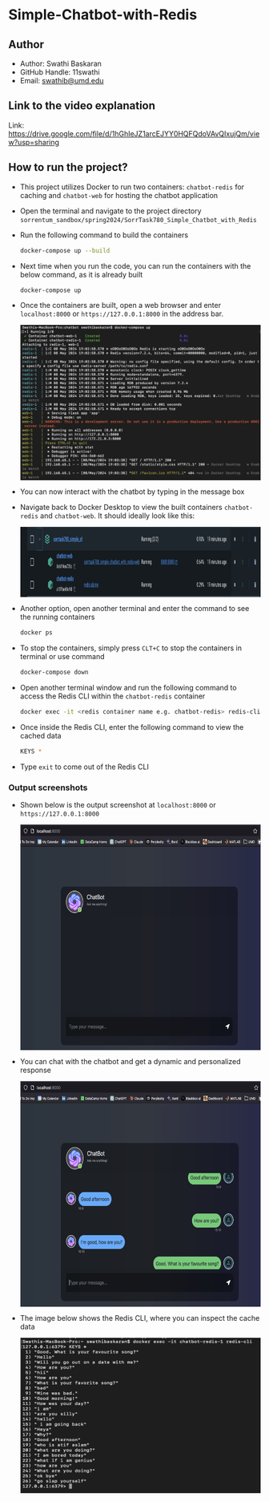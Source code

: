 # Simple-Chatbot-with-Redis


## Author

- Author: Swathi Baskaran
- GitHub Handle: 11swathi
- Email: swathib@umd.edu


## Link to the video explanation

Link: https://drive.google.com/file/d/1hGhIeJZ1arcEJYY0HQFQdoVAvQIxujQm/view?usp=sharing


## How to run the project?

- This project utilizes Docker to run two containers: `chatbot-redis` for caching and `chatbot-web` for hosting the chatbot application

- Open the terminal and navigate to the project directory `sorrentum_sandbox/spring2024/SorrTask780_Simple_Chatbot_with_Redis`

- Run the following command to build the containers
    ```bash
    docker-compose up --build
    ```

- Next time when you run the code, you can run the containers with the below command, as it is already built
    ```bash
    docker-compose up
    ```

- Once the containers are built, open a web browser and enter `localhost:8000` or `https://127.0.0.1:8000` in the address bar.

    <img src="Chatbot/images/container.png" width="600" height="310" style="display: block; margin-left: auto; margin-right: auto;"/>

- You can now interact with the chatbot by typing in the message box

- Navigate back to Docker Desktop to view the built containers `chatbot-redis` and `chatbot-web`. It should ideally look like this:

    <img src="Chatbot/images/docker.png" width="900" height="140" style="display: block; margin-left: auto; margin-right: auto;"/>

- Another option, open another terminal and enter the command to see the running containers

    ```bash
    docker ps
    ```

- To stop the containers, simply press `CLT+C` to stop the containers in terminal or use command 
    ```bash
    docker-compose down
    ```

- Open another terminal window and run the following command to access the Redis CLI within the `chatbot-redis` container 
    ```bash
    docker exec -it <redis container name e.g. chatbot-redis> redis-cli
    ```
- Once inside the Redis CLI, enter the following command to view the cached data
    ```bash
    KEYS *
    ```
- Type `exit` to come out of the Redis CLI



### Output screenshots

- Shown below is the output screenshot at `localhost:8000` or `https://127.0.0.1:8000`

    <img src="Chatbot/images/chatbot.png" width="600" height="450" style="display: block; margin-left: auto; margin-right: auto;"/>



- You can chat with the chatbot and get a dynamic and personalized response

    <img src="Chatbot/images/Chat.png" width="600" height="450" style="display: block; margin-left: auto; margin-right: auto;"/>



- The image below shows the Redis CLI, where you can inspect the cache data

    <img src="Chatbot/images/redis-cli.png" width="500" height="310" style="display: block; margin-left: auto; margin-right: auto;"/>
